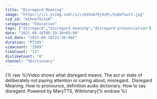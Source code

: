 ```yaml
---
title: "Disregard Meaning"
image: "https:\/\/i.ytimg.com\/vi\/m1hnm79j4sM\/hqdefault.jpg"
vid_id: "m1hnm79j4sM"
categories: "Education"
tags: ["disregard","disregard meaning","disregard pronunciation"]
date: "2021-09-14T05:19:30+03:00"
vid_date: "2015-04-18T21:36:00Z"
duration: "PT19S"
viewcount: "2989"
likeCount: "13"
dislikeCount: "0"
channel: "SDictionary"
---
```

{% raw %}Video shows what disregard means. The act or state of deliberately not paying attention or caring about; misregard..  Disregard Meaning. How to pronounce, definition audio dictionary. How to say disregard. Powered by MaryTTS, Wiktionary{% endraw %}
